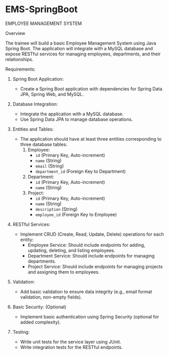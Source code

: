 # EMS-SpringBoot

EMPLOYEE MANAGEMENT SYSTEM

Overview

The trainee will build a basic Employee Management System using Java Spring Boot. The application will integrate with a MySQL database and expose RESTful services for managing employees, departments, and their relationships.

 Requirements:

1. Spring Boot Application:
   - Create a Spring Boot application with dependencies for Spring Data JPA, Spring Web, and MySQL.

2. Database Integration:
   - Integrate the application with a MySQL database.
   - Use Spring Data JPA to manage database operations.

3. Entities and Tables:
   - The application should have at least three entities corresponding to three database tables:
     1. Employee: 
        - `id` (Primary Key, Auto-increment)
        - `name` (String)
        - `email` (String)
        - `department_id` (Foreign Key to Department)
     2. Department: 
        - `id` (Primary Key, Auto-increment)
        - `name` (String)
     3. Project: 
        - `id` (Primary Key, Auto-increment)
        - `name` (String)
        - `description` (String)
        - `employee_id` (Foreign Key to Employee)

4. RESTful Services:
   - Implement CRUD (Create, Read, Update, Delete) operations for each entity:
     - Employee Service: Should include endpoints for adding, updating, deleting, and listing employees.
     - Department Service: Should include endpoints for managing departments.
     - Project Service: Should include endpoints for managing projects and assigning them to employees.

5. Validation:
   - Add basic validation to ensure data integrity (e.g., email format validation, non-empty fields).

6. Basic Security: (Optional)
   - Implement basic authentication using Spring Security (optional for added complexity).

7. Testing:
   - Write unit tests for the service layer using JUnit.
   - Write integration tests for the RESTful endpoints.
